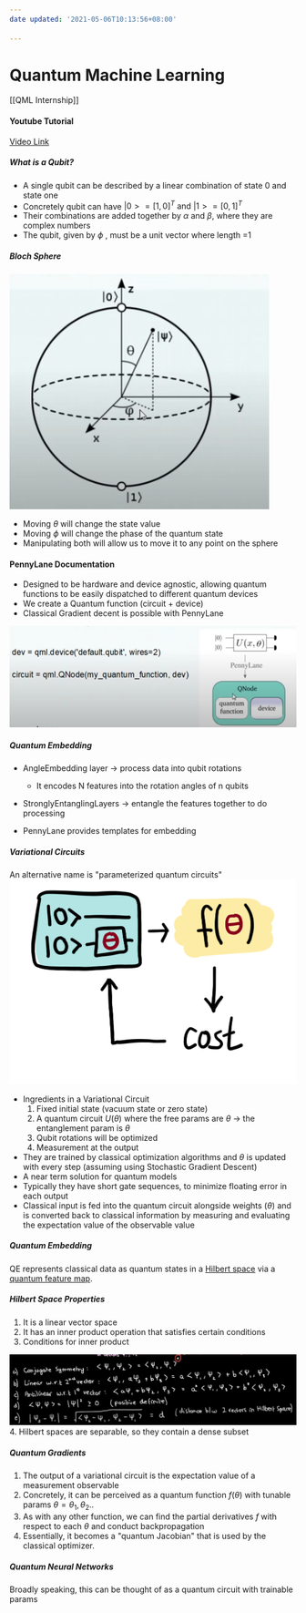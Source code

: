 ```yaml
---
date updated: '2021-05-06T10:13:56+08:00'

---
```


# Quantum Machine Learning

[[QML Internship]]

#### Youtube Tutorial

[Video Link](https://www.youtube.com/watch?v=qCRB0pPkmuc)

##### What is a Qubit?

- A single qubit can be described by a linear combination of state 0 and state one
- Concretely qubit can have $|0> = [1,0]^T \text{ and } |1> = [0,1]^T$
- Their combinations are added together by $\alpha$ and $\beta$, where they are complex numbers
- The qubit, given by $\phi$ , must be a unit vector where length =1

##### Bloch Sphere

![Bloch Sphere](bloch_sphere.png)

- Moving $\theta$ will change the state value
- Moving $\phi$ will change the phase of the quantum state
- Manipulating both will allow us to move it to any point on the sphere

#### PennyLane Documentation

- Designed to be hardware and device agnostic, allowing quantum functions to be easily dispatched to different quantum devices
- We create a Quantum function (circuit + device)
- Classical Gradient decent is possible with PennyLane

![pennylane](pennylane.png)

##### Quantum Embedding

- AngleEmbedding layer -> process data into qubit rotations
  - It encodes N features into the rotation angles of n qubits

- StronglyEntanglingLayers -> entangle the features together to do processing

- PennyLane provides templates for embedding

##### Variational Circuits

An alternative name is "parameterized quantum circuits"
![Variational Circuit](variational_circuit.png)

- Ingredients in a Variational Circuit
  1. Fixed initial state (vacuum state or zero state)
  2. A quantum circuit $U(\theta)$ where the free params are $\theta$ -> the entanglement param is $\theta$
  3. Qubit rotations will be optimized
  4. Measurement at the output
- They are trained by classical optimization algorithms and $\theta$ is updated with every step (assuming using Stochastic Gradient Descent)
- A near term solution for quantum models
- Typically they have short gate sequences, to minimize floating error in each output
- Classical input is fed into the quantum circuit alongside weights ($\theta$) and is converted back to classical information by measuring and evaluating the expectation value of the observable value

##### Quantum Embedding

QE represents classical data as quantum states in a [Hilbert space](https://www.youtube.com/watch?v=7zx3MT9FgT0) via a [quantum feature map](https://pennylane.ai/qml/glossary/quantum_feature_map.html).

##### Hilbert Space Properties

1. It is a linear vector space
2. It has an inner product operation that satisfies certain conditions
3. Conditions for inner product

![](hilbert_space_inner_prod_conditions.png)
4. Hilbert spaces are separable, so they contain a dense subset

##### Quantum Gradients

1. The output of a variational circuit is the expectation value of a measurement observable
2. Concretely, it can be perceived as a quantum function $f(\theta)$ with tunable params $\theta = \theta_1 ,  \theta_2..$
3. As with any other function, we can find the partial derivatives $f$ with respect to each $\theta$ and conduct backpropagation
4. Essentially, it becomes a "quantum Jacobian" that is used by the classical optimizer.

##### Quantum Neural Networks

Broadly speaking, this can be thought of as a quantum circuit with trainable params

